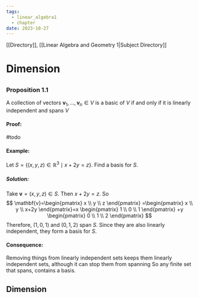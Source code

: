 ```yaml
---
tags:
  - linear_algebra1
  - chapter
date: 2023-10-27
---
```

[[Directory]], [[Linear Algebra and Geometry 1|Subject Directory]]
# Dimension
## 
### Proposition 1.1
A collection of vectors ${} \mathbf{v}_{1},\,\dots,\,\mathbf{v}_{n}\in V {}$ is a basic of $V {}$ if and only if it is linearly independent and spans $V {}$
#### Proof: 
#todo 
#### Example:
Let ${} S=\{ (x,\, y,\, z)\in \mathbb{R}^{3} \mid x+2y=z\} {}$. Find a basis for $S$.
##### Solution:
Take ${} \mathbf{v}=(x,\, y,\, z)\in S {}$. Then ${} x+2y=z {}$. So
$$
\mathbf{v}=\begin{pmatrix} x \\ y \\ z \end{pmatrix} =\begin{pmatrix} x \\ y \\ x+2y \end{pmatrix}=x \begin{pmatrix} 1 \\ 0 \\ 1 \end{pmatrix} +y \begin{pmatrix} 0 \\ 1 \\ 2 \end{pmatrix}
$$
Therefore, ${} (1,\, 0,\, 1) {}$ and ${} (0,\, 1,\, 2) {}$ span $S {}$. Since they are also linearly independent, they form a basis for ${} S {}$. 
#### Consequence:
Removing things from linearly independent sets keeps them linearly independent sets, although it can stop them from spanning
So any finite set that spans, contains a basis.


## Dimension